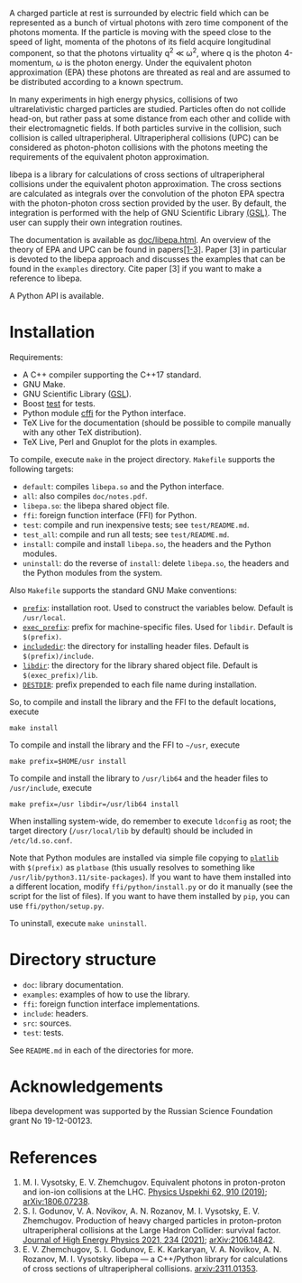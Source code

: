 A charged particle at rest is surrounded by electric field which can be
represented as a bunch of virtual photons with zero time component of the
photons momenta. If the particle is moving with the speed close to the speed of
light, momenta of the photons of its field acquire longitudinal component, so
that the photons virtuality q<sup>2</sup> &#8810; ω<sup>2</sup>, where q is the
photon 4-momentum, ω is the photon energy. Under the equivalent photon
approximation (EPA) these photons are threated as real and are assumed to be
distributed according to a known spectrum.

In many experiments in high energy physics, collisions of two ultrarelativistic
charged particles are studied. Particles often do not collide head-on, but
rather pass at some distance from each other and collide with their
electromagnetic fields. If both particles survive in the collision, such
collision is called ultraperipheral. Ultraperipheral collisions (UPC) can be
considered as photon-photon collisions with the photons meeting the requirements
of the equivalent photon approximation.

libepa is a library for calculations of cross sections of ultraperipheral
collisions under the equivalent photon approximation. The cross sections are
calculated as integrals over the convolution of the photon EPA spectra with the
photon-photon cross section provided by the user. By default, the integration
is performed with the help of GNU Scientific Library [(GSL)][GSL]. The user can
supply their own integration routines.

The documentation is available as [doc/libepa.html][doc]. An overview of the
theory of EPA and UPC can be found in papers[[1-3]](#references). Paper [3] in
particular is devoted to the libepa approach and discusses the examples that can
be found in the `examples` directory. Cite paper [3] if you want to make a
reference to libepa.

[doc]: https://jini-zh.org/libepa/libepa.html

A Python API is available.

# Installation

Requirements:
* A C++ compiler supporting the C++17 standard.
* GNU Make.
* GNU Scientific Library ([GSL][GSL]).
* Boost [test][boost.test] for tests.
* Python module [cffi][python-cffi] for the Python interface.
* TeX Live for the documentation (should be possible to compile manually with
  any other TeX distribution).
* TeX Live, Perl and Gnuplot for the plots in examples.

[GSL]: https://www.gnu.org/software/gsl/
[boost.test]:  https://www.boost.org/doc/libs/1_84_0/libs/test/doc/html/index.html
[python-cffi]: https://pypi.org/project/cffi/

To compile, execute `make` in the project directory. `Makefile` supports the
following targets:
* `default`: compiles `libepa.so` and the Python interface.
* `all`: also compiles `doc/notes.pdf`.
* `libepa.so`: the libepa shared object file.
* `ffi`: foreign function interface (FFI) for Python.
* `test`: compile and run inexpensive tests; see `test/README.md`.
* `test_all`: compile and run all tests; see `test/README.md`.
* `install`: compile and install `libepa.so`, the headers and the Python
  modules.
* `uninstall`: do the reverse of `install`: delete `libepa.so`, the headers and
  the Python modules from the system.

Also `Makefile` supports the standard GNU Make conventions:
* [`prefix`][make-dirs]: installation root. Used to construct the variables
  below. Default is `/usr/local`.
* [`exec_prefix`][make-dirs]: prefix for machine-specific files. Used for
  `libdir`. Default is `$(prefix)`.
* [`includedir`][make-dirs]: the directory for installing header files. Default
  is `$(prefix)/include`.
* [`libdir`][make-dirs]: the directory for the library shared object file.
  Default is `$(exec_prefix)/lib`.
* [`DESTDIR`][make-destdir]: prefix prepended to each file name during
  installation.

[make-dirs]: https://www.gnu.org/prep/standards/html_node/Directory-Variables.html
[make-destdir]: https://www.gnu.org/prep/standards/html_node/DESTDIR.html

So, to compile and install the library and the FFI to the default locations,
execute

    make install

To compile and install the library and the FFI to `~/usr`, execute

    make prefix=$HOME/usr install

To compile and install the library to `/usr/lib64` and the header files to
`/usr/include`, execute

    make prefix=/usr libdir=/usr/lib64 install

When installing system-wide, do remember to execute `ldconfig` as root; the
target directory (`/usr/local/lib` by default) should be included in
`/etc/ld.so.conf`.

Note that Python modules are installed via simple file copying to
[`platlib`][python-sysconfig] with `$(prefix)` as `platbase` (this usually
resolves to something like `/usr/lib/python3.11/site-packages`). If you want to
have them installed into a different location, modify `ffi/python/install.py` or
do it manually (see the script for the list of files). If you want to have them
installed by `pip`, you can use `ffi/python/setup.py`.

[python-sysconfig]: https://docs.python.org/3/library/sysconfig.html

To uninstall, execute `make uninstall`.

# Directory structure

* `doc`: library documentation.
* `examples`: examples of how to use the library.
* `ffi`: foreign function interface implementations.
* `include`: headers.
* `src`: sources.
* `test`: tests.

See `README.md` in each of the directories for more.

# Acknowledgements

libepa development was supported by the Russian Science Foundation grant No 19-12-00123.

# References

1. M. I. Vysotsky, E. V. Zhemchugov.
   Equivalent photons in proton-proton and ion-ion collisions at the LHC.
   [Physics Uspekhi 62, 910 (2019)](http://dx.doi.org/10.3367/UFNe.2018.07.038389);
   [arXiv:1806.07238](https://arxiv.org/abs/1806.07238).
2. S. I. Godunov, V. A. Novikov, A. N. Rozanov, M. I. Vysotsky, E. V. Zhemchugov.
   Production of heavy charged particles in proton-proton ultraperipheral collisions at the Large Hadron Collider: survival factor.
   [Journal of High Energy Physics 2021, 234 (2021)](https://doi.org/10.1007/JHEP10%282021%29234);
   [arXiv:2106.14842](https://arxiv.org/abs/2106.14842).
3. E. V. Zhemchugov, S. I. Godunov, E. K. Karkaryan, V. A. Novikov, A. N. Rozanov, M. I. Vysotsky.
   libepa &mdash; a C++/Python library for calculations of cross sections of ultraperipheral collisions.
   [arxiv:2311.01353](https://arxiv.org/abs/2311.01353).

[GSL]: https://www.gnu.org/software/gsl
[notes]: https://jini-zh.org/libepa/notes.pdf
